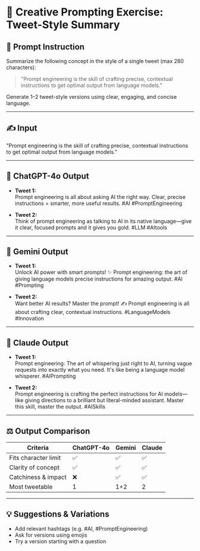 # 🧾 Creative Prompting Exercise: Tweet-Style Summary

## 🧠 Prompt Instruction

Summarize the following concept in the style of a single tweet (max 280 characters):  
> "Prompt engineering is the skill of crafting precise, contextual instructions to get optimal output from language models."

Generate 1–2 tweet-style versions using clear, engaging, and concise language.

---

## ✍️ Input

"Prompt engineering is the skill of crafting precise, contextual instructions to get optimal output from language models."

---

## 🤖 ChatGPT-4o Output

- **Tweet 1:**  
Prompt engineering is all about asking AI the right way. Clear, precise instructions = smarter, more useful results. #AI #PromptEngineering

- **Tweet 2:**  
Think of prompt engineering as talking to AI in its native language—give it clear, focused prompts and it gives you gold. #LLM #AItools

---

## 🤖 Gemini Output

- **Tweet 1:**  
Unlock AI power with smart prompts! ✨ Prompt engineering: the art of giving language models precise instructions for amazing output. #AI #Prompting

- **Tweet 2:**  
Want better AI results? Master the prompt! ✍️ Prompt engineering is all about crafting clear, contextual instructions. #LanguageModels #Innovation

---

## 🤖 Claude Output

- **Tweet 1:**  
Prompt engineering: The art of whispering just right to AI, turning vague requests into exactly what you need. It's like being a language model whisperer. #AIPrompting

- **Tweet 2:**  
Prompt engineering is crafting the perfect instructions for AI models—like giving directions to a brilliant but literal-minded assistant. Master this skill, master the output. #AISkills

---

## ⚖️ Output Comparison

| Criteria                     | ChatGPT-4o | Gemini | Claude |
|-----------------------------|------------|--------|--------|
| Fits character limit        | ✅      | ✅ | ✅ |
| Clarity of concept          | ✅    | ✅ | ✅ |
| Catchiness & impact         | ❌     | ✅ | ✅ |
| Most tweetable              | 1      | 1+2  | 2  |

---

## 💡 Suggestions & Variations

- Add relevant hashtags (e.g. #AI, #PromptEngineering)  
- Ask for versions using emojis  
- Try a version starting with a question  
